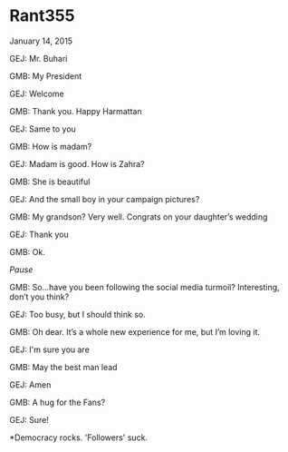 # Rant355


January 14, 2015

GEJ: Mr. Buhari

GMB: My President

GEJ: Welcome

GMB: Thank you. Happy Harmattan 

GEJ: Same to you

GMB: How is madam?

GEJ: Madam is good. How is Zahra?

GMB: She is beautiful

GEJ: And the small boy in your campaign pictures?

GMB: My grandson? Very well. Congrats on your daughter’s wedding

GEJ: Thank you

GMB: Ok.

*Pause*

GMB: So…have you been following the social media turmoil? Interesting, don’t you think?

GEJ: Too busy, but I should think so.

GMB: Oh dear. It’s a whole new experience for me, but I’m loving it.

GEJ: I'm sure you are

GMB: May the best man lead

GEJ: Amen

GMB: A hug for the Fans?

GEJ: Sure!

*Democracy rocks. 'Followers' suck.